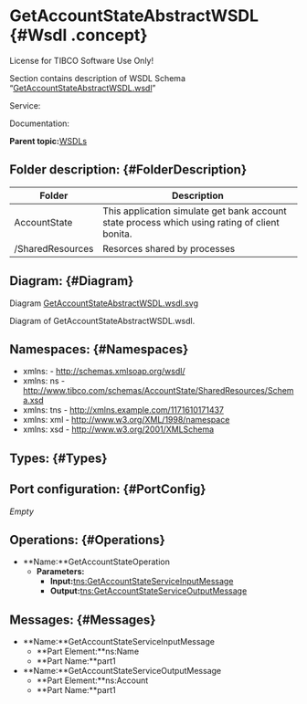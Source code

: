 # GetAccountStateAbstractWSDL {#Wsdl .concept}

License for TIBCO Software Use Only!

Section contains description of WSDL Schema “[GetAccountStateAbstractWSDL.wsdl](GetAccountStateAbstractWSDL.wsdl)”

Service:

Documentation:

**Parent topic:**[WSDLs](../../../projects/AccountState/common/wsdl.md)

## Folder description: {#FolderDescription}

|Folder|Description|
|------|-----------|
|AccountState|This application simulate get bank account state process which using rating of client bonita.|
|/SharedResources|Resorces shared by processes|

## Diagram: {#Diagram}

Diagram [GetAccountStateAbstractWSDL.wsdl.svg](GetAccountStateAbstractWSDL.wsdl.svg)

Diagram of GetAccountStateAbstractWSDL.wsdl.

## Namespaces: {#Namespaces}

-   xmlns: - http://schemas.xmlsoap.org/wsdl/
-   xmlns: ns - http://www.tibco.com/schemas/AccountState/SharedResources/Schema.xsd
-   xmlns: tns - http://xmlns.example.com/1171610171437
-   xmlns: xml - http://www.w3.org/XML/1998/namespace
-   xmlns: xsd - http://www.w3.org/2001/XMLSchema

## Types: {#Types}

## Port configuration: {#PortConfig}

*Empty*

## Operations: {#Operations}

-   **Name:**GetAccountStateOperation
    -   **Parameters:**
        -   **Input:**[tns:GetAccountStateServiceInputMessage](#Messages)
        -   **Output:**[tns:GetAccountStateServiceOutputMessage](#Messages)

## Messages: {#Messages}

-   **Name:**GetAccountStateServiceInputMessage
    -   **Part Element:**ns:Name
    -   **Part Name:**part1
-   **Name:**GetAccountStateServiceOutputMessage
    -   **Part Element:**ns:Account
    -   **Part Name:**part1

